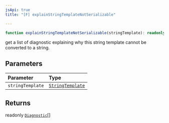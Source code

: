 ```yaml
---
jsApi: true
title: "[F] explainStringTemplateNotSerializable"

---
```

```ts
function explainStringTemplateNotSerializable(stringTemplate): readonly Diagnostic[]
```

get a list of diagnostic explaining why this string template cannot be converted to a string.

## Parameters

| Parameter | Type |
| :------ | :------ |
| `stringTemplate` | [`StringTemplate`](../interfaces/StringTemplate.md) |

## Returns

readonly [`Diagnostic`](../interfaces/Diagnostic.md)[]
